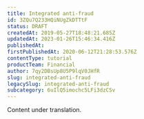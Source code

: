 ```yaml
---
title: Integrated anti-fraud
id: 3ZQu7Q233HQiNUgZkDTTtF
status: DRAFT
createdAt: 2019-05-27T18:48:21.685Z
updatedAt: 2023-01-26T15:46:34.416Z
publishedAt: 
firstPublishedAt: 2020-06-12T21:28:53.576Z
contentType: tutorial
productTeam: Financial
author: 7qy2DBsUp8U5P9lqV0JHfR
slug: integrated-anti-fraud
legacySlug: integrated-anti-fraud
subcategory: 6uIlQ5imochc5LFi3dzCSv
---
```


<div class="alert alert-warning" role="alert">Content under translation.</div>
